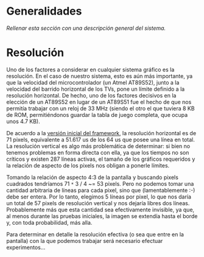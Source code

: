 # Generalidades #

_Rellenar esta sección con una descripción general del sistema._

# Resolución #

Uno de los factores a considerar en cualquier sistema gráfico es la resolución. En el caso de nuestro sistema, esto es aún más importante, ya que la velocidad del microcontrolador (un Atmel AT89S52), junto a la velocidad del barrido horizontal de los TVs, pone un límite definido a la resolución horizontal. De hecho, uno de los factores decisivos en la elección de un AT89S52 en lugar de un AT89S51 fue el hecho de que nos permitía trabajar con un reloj de 33 MHz (siendo el otro el que tuviera 8 KB de ROM, permitiéndonos guardar la tabla de juego completa, que ocupa unos 4.7 KB).

De acuerdo a la [versión inicial del framework](http://t-4.googlecode.com/svn/tags/framework-complete/), la resolución horizontal es de 71 pixels, equivalente a 51.617 us  de los 64 us que posee una línea en total. La resolución vertical es algo más problemática de determinar: si bien no tenemos problemas en forma directa con ella, ya que los tiempos no son críticos y existen 287 líneas activas, el tamaño de los gráficos requeridos y la relación de aspecto de los pixels nos obligan a ponerle límites.

Tomando la relación de aspecto 4:3 de la pantalla y buscando pixels cuadrados tendríamos 71 `*` 3 / 4 ~= 53 pixels. Pero no podemos tomar una cantidad arbitraria de líneas para cada pixel, sino que (lamentablemente :-) debe ser entera. Por lo tanto, elegimos 5 líneas por pixel, lo que nos daría un total de 57 pixels de resolución vertical y nos dejaría libres dos líneas. Probablemente más que esta cantidad sea efectivamente invisible, ya que, al menos durante las pruebas iniciales, la imagen se extendía hasta el borde y, con toda probabilidad, más alla.

Para determinar en detalle la resolución efectiva (o sea que entre en la pantalla) con la que podemos trabajar será necesario efectuar experimentos...